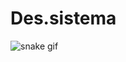 # Des.sistema
![snake gif](https://github.com/hemillyalamos/hemillyalamos/blob/output/github-contribution-grid-snake.svg)
